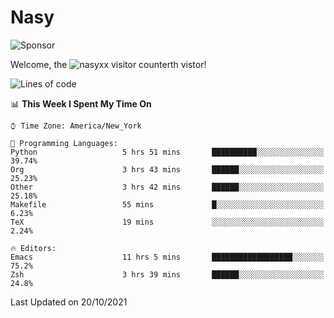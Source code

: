 # Nasy

<!--
<p align="center">
<img height="200" src="https://github-readme-stats.vercel.app/api?username=nasyxx&count_private=true&show_icons=true&theme=dracula&include_all_commits=true"/>
<img height="200" src="https://github-readme-stats.vercel.app/api/top-langs/?username=nasyxx&theme=dracula&hide=html,jupyter+notebook&count_private=true&show_icons=true"/>
</p>

  
----------------
-->

![Sponsor](https://img.shields.io/static/v1.svg?label=Sponsor&message=%E2%9D%A4&logo=GitHub&style=flat&color=pink)
 
Welcome, the ![nasyxx visitor counter](https://count.getloli.com/get/@nasyxx?theme=rule34)th vistor!
 
<!--START_SECTION:waka-->
![Lines of code](https://img.shields.io/badge/From%20Hello%20World%20I%27ve%20Written-5.4%20million%20lines%20of%20code-blue)

📊 **This Week I Spent My Time On** 

```text
⌚︎ Time Zone: America/New_York

💬 Programming Languages: 
Python                   5 hrs 51 mins       ██████████░░░░░░░░░░░░░░░   39.74% 
Org                      3 hrs 43 mins       ██████░░░░░░░░░░░░░░░░░░░   25.23% 
Other                    3 hrs 42 mins       ██████░░░░░░░░░░░░░░░░░░░   25.18% 
Makefile                 55 mins             █░░░░░░░░░░░░░░░░░░░░░░░░   6.23% 
TeX                      19 mins             ░░░░░░░░░░░░░░░░░░░░░░░░░   2.24%

🔥 Editors: 
Emacs                    11 hrs 5 mins       ██████████████████░░░░░░░   75.2% 
Zsh                      3 hrs 39 mins       ██████░░░░░░░░░░░░░░░░░░░   24.8%

```


 Last Updated on 20/10/2021
<!--END_SECTION:waka-->

<!-- ![visitors](https://visitor-badge.laobi.icu/badge?page_id=nasyxx.nasyxx) -->
